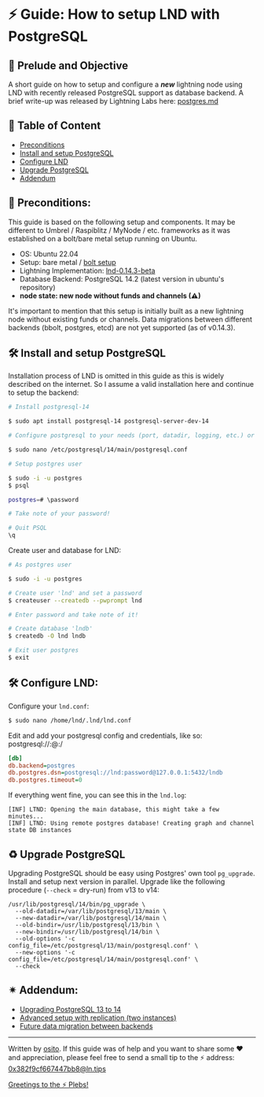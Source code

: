 # ⚡ Guide: How to setup LND with PostgreSQL


## 📄 Prelude and Objective ##
A short guide on how to setup and configure a **_new_** lightning node using LND with recently released PostgreSQL support as database backend. A brief write-up was released by Lightning Labs here: [postgres.md](https://github.com/lightningnetwork/lnd/blob/master/docs/postgres.md)

## 📜 Table of Content ##

- [Preconditions](#-preconditions)
- [Install and setup PostgreSQL](#-install-and-setup-postgresql)
- [Configure LND](#-configure-lnd)
- [Upgrade PostgreSQL](#-upgrade-postgresql)
- [Addendum](#-addendum)


## 🔎 Preconditions:

This guide is based on the following setup and components. It may be different to Umbrel / Raspiblitz / MyNode / etc. frameworks as it was established on a bolt/bare metal setup running on Ubuntu. 

- OS: Ubuntu 22.04
- Setup: bare metal / [bolt setup](https://raspibolt.org/)
- Lightning Implementation: [lnd-0.14.3-beta](https://github.com/lightningnetwork/lnd/releases/tag/v0.14.3-beta)
- Database Backend: PostgreSQL 14.2 (latest version in ubuntu's repository)
- **node state: new node without funds and channels (⚠)**

It's important to mention that this setup is initially built as a new lightning node without existing funds or channels. Data migrations between different backends (bbolt, postgres, etcd) are not yet supported (as of v0.14.3).

## 🛠 Install and setup PostgreSQL

Installation process of LND is omitted in this guide as this is widely described on the internet. So I assume a valid installation here and continue to setup the backend:

```sh
# Install postgresql-14 

$ sudo apt install postgresql-14 postgresql-server-dev-14

# Configure postgresql to your needs (port, datadir, logging, etc.) or just leave it all to default.

$ sudo nano /etc/postgresql/14/main/postgresql.conf

# Setup postgres user

$ sudo -i -u postgres
$ psql

postgres=# \password

# Take note of your password!

# Quit PSQL
\q

```

Create user and database for LND:

```sh
# As postgres user

$ sudo -i -u postgres

# Create user 'lnd' and set a password
$ createuser --createdb --pwprompt lnd

# Enter password and take note of it!

# Create database 'lndb' 
$ createdb -O lnd lndb

# Exit user postgres
$ exit
```

## 🛠 Configure LND:

Configure your `lnd.conf`:

```sh
$ sudo nano /home/lnd/.lnd/lnd.conf
```

Edit and add your postgresql config and credentials, like so: postgresql://<user>:<pw>@<ip>:<port>/<db>

```ini
[db]
db.backend=postgres
db.postgres.dsn=postgresql://lnd:password@127.0.0.1:5432/lndb
db.postgres.timeout=0
```

If everything went fine, you can see this in the `lnd.log`:
```
[INF] LTND: Opening the main database, this might take a few minutes...
[INF] LTND: Using remote postgres database! Creating graph and channel state DB instances
```

## ♻ Upgrade PostgreSQL
  
Upgrading PostgreSQL should be easy using Postgres' own tool `pg_upgrade`. Install and setup next version in parallel. Upgrade like the following procedure (`--check` = dry-run) from v13 to v14:

```
/usr/lib/postgresql/14/bin/pg_upgrade \
  --old-datadir=/var/lib/postgresql/13/main \
  --new-datadir=/var/lib/postgresql/14/main \
  --old-bindir=/usr/lib/postgresql/13/bin \
  --new-bindir=/usr/lib/postgresql/14/bin \
  --old-options '-c config_file=/etc/postgresql/13/main/postgresql.conf' \
  --new-options '-c config_file=/etc/postgresql/14/main/postgresql.conf' \
  --check
```

## ✴ Addendum: 
  
- [Upgrading PostgreSQL 13 to 14](https://www.kostolansky.sk/posts/upgrading-to-postgresql-14/)
- [Advanced setup with replication (two instances)](https://github.com/gabridome/docs/blob/master/c-lightning_with_postgresql_reliability.md)
- [Future data migration between backends](https://github.com/lightningnetwork/lnd/blob/7702c90503abf88011e3d436f52926f2a5aa32a7/docs/data-migration.md)
  
_______________________________________________________________

Written by [osito](https://github.com/blckbx). If this guide was of help and you want to share some ♥ and appreciation, please feel free to send a small tip to the ⚡ address: 0x382f9cf667447bb8@ln.tips

[Greetings to the ⚡ Plebs!](https://t.me/plebnet)
